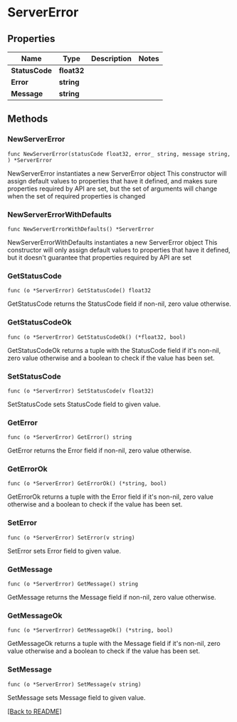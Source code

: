 # ServerError

## Properties

Name | Type | Description | Notes
------------ | ------------- | ------------- | -------------
**StatusCode** | **float32** |  | 
**Error** | **string** |  | 
**Message** | **string** |  | 

## Methods

### NewServerError

`func NewServerError(statusCode float32, error_ string, message string, ) *ServerError`

NewServerError instantiates a new ServerError object
This constructor will assign default values to properties that have it defined,
and makes sure properties required by API are set, but the set of arguments
will change when the set of required properties is changed

### NewServerErrorWithDefaults

`func NewServerErrorWithDefaults() *ServerError`

NewServerErrorWithDefaults instantiates a new ServerError object
This constructor will only assign default values to properties that have it defined,
but it doesn't guarantee that properties required by API are set

### GetStatusCode

`func (o *ServerError) GetStatusCode() float32`

GetStatusCode returns the StatusCode field if non-nil, zero value otherwise.

### GetStatusCodeOk

`func (o *ServerError) GetStatusCodeOk() (*float32, bool)`

GetStatusCodeOk returns a tuple with the StatusCode field if it's non-nil, zero value otherwise
and a boolean to check if the value has been set.

### SetStatusCode

`func (o *ServerError) SetStatusCode(v float32)`

SetStatusCode sets StatusCode field to given value.


### GetError

`func (o *ServerError) GetError() string`

GetError returns the Error field if non-nil, zero value otherwise.

### GetErrorOk

`func (o *ServerError) GetErrorOk() (*string, bool)`

GetErrorOk returns a tuple with the Error field if it's non-nil, zero value otherwise
and a boolean to check if the value has been set.

### SetError

`func (o *ServerError) SetError(v string)`

SetError sets Error field to given value.


### GetMessage

`func (o *ServerError) GetMessage() string`

GetMessage returns the Message field if non-nil, zero value otherwise.

### GetMessageOk

`func (o *ServerError) GetMessageOk() (*string, bool)`

GetMessageOk returns a tuple with the Message field if it's non-nil, zero value otherwise
and a boolean to check if the value has been set.

### SetMessage

`func (o *ServerError) SetMessage(v string)`

SetMessage sets Message field to given value.



[[Back to README]](../../README.md)


